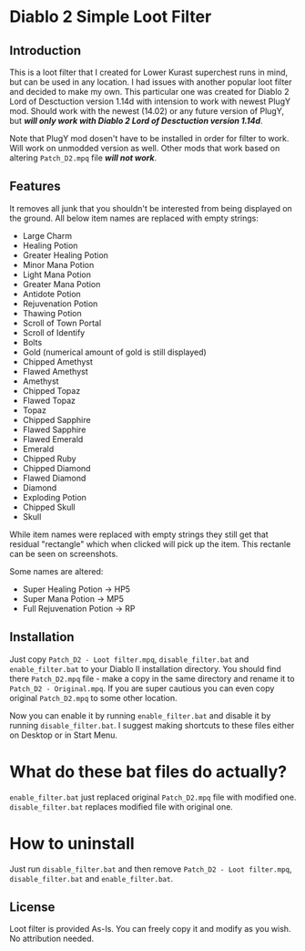 # Diablo 2 Simple Loot Filter

## Introduction

This is a loot filter that I created for Lower Kurast superchest runs in mind, but can be used in any location. I had issues with another popular loot filter and decided to make my own. This particular one was created for Diablo 2 Lord of Desctuction version 1.14d with intension to work with newest PlugY mod. Should work with the newest (14.02) or any future version of PlugY, but ***will only work with Diablo 2 Lord of Desctuction version 1.14d***.

Note that PlugY mod dosen't have to be installed in order for filter to work. Will work on unmodded version as well. Other mods that work based on altering `Patch_D2.mpq` file ***will not work***.

## Features

It removes all junk that you shouldn't be interested from being displayed on the ground. All below item names are replaced with empty strings:
- Large Charm
- Healing Potion
- Greater Healing Potion
- Minor Mana Potion
- Light Mana Potion
- Greater Mana Potion
- Antidote Potion
- Rejuvenation Potion
- Thawing Potion
- Scroll of Town Portal
- Scroll of Identify
- Bolts
- Gold (numerical amount of gold is still displayed)
- Chipped Amethyst
- Flawed Amethyst
- Amethyst
- Chipped Topaz
- Flawed Topaz
- Topaz
- Chipped Sapphire
- Flawed Sapphire
- Flawed Emerald
- Emerald
- Chipped Ruby
- Chipped Diamond
- Flawed Diamond
- Diamond
- Exploding Potion
- Chipped Skull
- Skull

While item names were replaced with empty strings they still get that residual "rectangle" which when clicked will pick up the item. This rectanle can be seen on screenshots.

Some names are altered:
- Super Healing Potion -> HP5
- Super Mana Potion	-> MP5
- Full Rejuvenation Potion -> RP


## Installation

Just copy `Patch_D2 - Loot filter.mpq`, `disable_filter.bat` and `enable_filter.bat` to your Diablo II installation directory. You should find there `Patch_D2.mpq` file - make a copy in the same directory and rename it to `Patch_D2 - Original.mpq`. If you are super cautious you can even copy original `Patch_D2.mpq` to some other location.

Now you can enable it by running `enable_filter.bat` and disable it by running `disable_filter.bat`. I suggest making shortcuts to these files either on Desktop or in Start Menu.

# What do these bat files do actually?

`enable_filter.bat` just replaced original `Patch_D2.mpq` file with modified one. `disable_filter.bat` replaces modified file with original one.

# How to uninstall

Just run `disable_filter.bat` and then remove `Patch_D2 - Loot filter.mpq`, `disable_filter.bat` and `enable_filter.bat`. 

## License
Loot filter is provided As-Is. You can freely copy it and modify as you wish. No attribution needed.